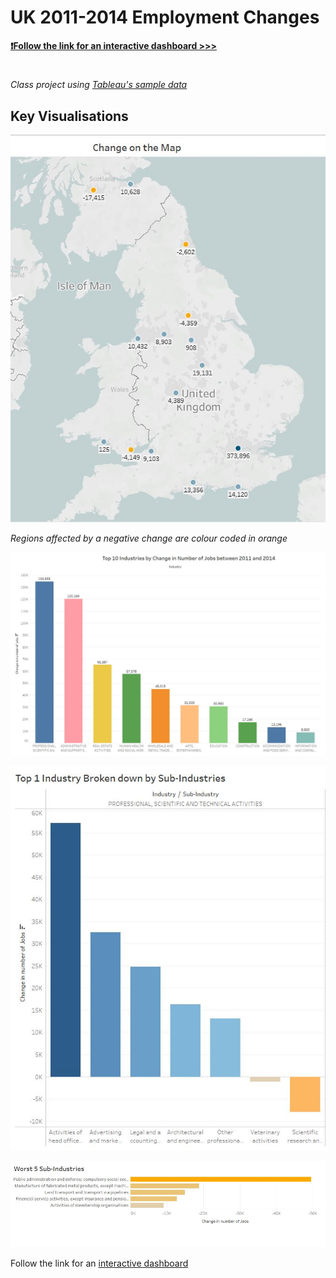 # UK 2011-2014 Employment Changes

**[❗️Follow the link for an interactive dashboard >>>](https://public.tableau.com/app/profile/alesia.ogulik/viz/Employment_Change_2011-2014/Dashboard)**

#

*Class project using [Tableau's sample data](https://public.tableau.com/app/learn/sample-data)*

## Key Visualisations
![Change on Map](https://raw.githubusercontent.com/ogulik/UK-Employment-Change-2011-2014/refs/heads/main/change-on-map.jpg)

*Regions affected by a negative change are colour coded in orange*

![Top 10 Industries](https://raw.githubusercontent.com/ogulik/UK-Employment-Change-2011-2014/refs/heads/main/top-10-industries.jpg)

![Best Industry Break Down](https://raw.githubusercontent.com/ogulik/UK-Employment-Change-2011-2014/refs/heads/main/best-industry-break-down.jpg)

![Worst 5 Sub-Industries](https://raw.githubusercontent.com/ogulik/UK-Employment-Change-2011-2014/refs/heads/main/worst-5-subindustries.jpg)

Follow the link for an [interactive dashboard](https://public.tableau.com/app/profile/alesia.ogulik/viz/Employment_Change_2011-2014/Dashboard)
